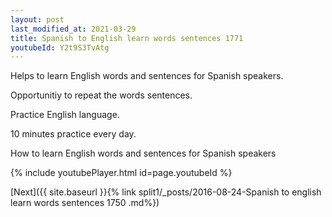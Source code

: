 ```yaml
---
layout: post
last_modified_at: 2021-03-29
title: Spanish to English learn words sentences 1771 
youtubeId: Y2t9S3TvAtg
---
```

 
 
Helps to learn English words and sentences for Spanish speakers.

Opportunitiy to repeat the words sentences. 

Practice English language. 
 
10 minutes practice every day. 
 
How to learn English words and sentences for Spanish speakers 
 
{% include youtubePlayer.html id=page.youtubeId %}
 
 
[Next]({{ site.baseurl }}{% link  split1/_posts/2016-08-24-Spanish to english learn words sentences 1750 .md%})
 
